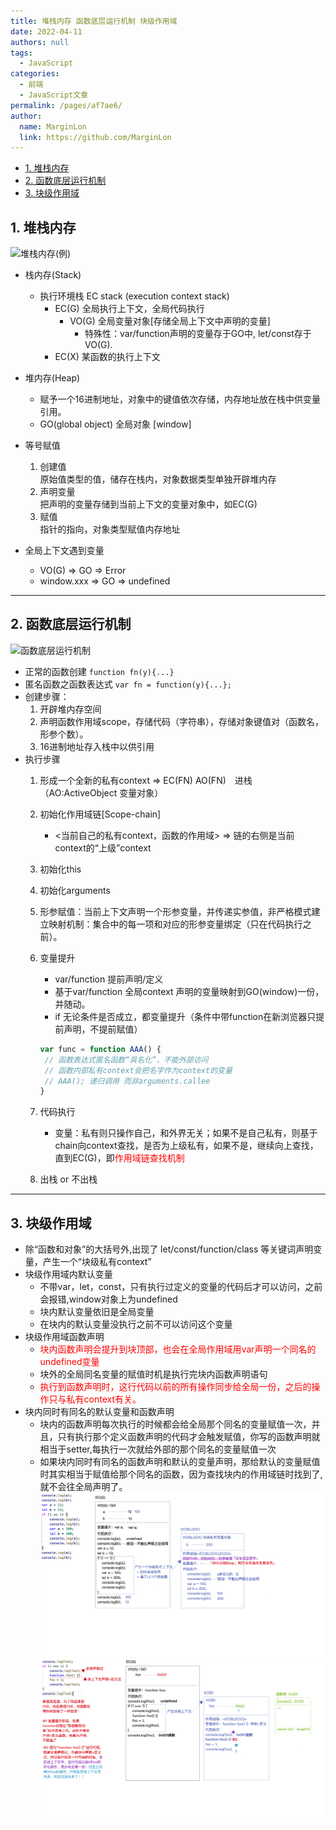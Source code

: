 ```yaml
---
title: 堆栈内存 函数底层运行机制 块级作用域
date: 2022-04-11
authors: null
tags: 
  - JavaScript
categories: 
  - 前端
  - JavaScript文章
permalink: /pages/af7ae6/
author: 
  name: MarginLon
  link: https://github.com/MarginLon
---
```


- [1. 堆栈内存](#1-堆栈内存)
- [2. 函数底层运行机制](#2-函数底层运行机制)
- [3. 块级作用域](#3-块级作用域)

## 1. 堆栈内存

![堆栈内存(例)](https://github.com/MarginLon/MarginPostImage/blob/master/%E5%A0%86%E6%A0%88%E5%86%85%E5%AD%98(%E4%BE%8B).png?raw=true)

- 栈内存(Stack)
  - 执行环境栈 EC stack (execution context stack)
    - EC(G) 全局执行上下文，全局代码执行
      - VO(G) 全局变量对象[存储全局上下文中声明的变量]
        - 特殊性：var/function声明的变量存于GO中, let/const存于VO(G).
    - EC(X) 某函数的执行上下文

- 堆内存(Heap)
  - 赋予一个16进制地址，对象中的键值依次存储，内存地址放在栈中供变量引用。
  - GO(global object) 全局对象 [window]

- 等号赋值
  1. 创建值  
  原始值类型的值，储存在栈内，对象数据类型单独开辟堆内存  
  2. 声明变量  
  把声明的变量存储到当前上下文的变量对象中，如EC(G)
  3. 赋值  
  指针的指向，对象类型赋值内存地址

- 全局上下文遇到变量
  - VO(G) => GO => Error
  - window.xxx => GO => undefined

---

## 2. 函数底层运行机制

![函数底层运行机制](https://github.com/MarginLon/MarginPostImage/blob/master/%E5%87%BD%E6%95%B0%E8%BF%90%E8%A1%8C%E6%9C%BA%E5%88%B6.png?raw=true)

- 正常的函数创建 ```function fn(y){...}```
- 匿名函数之函数表达式 ```var fn = function(y){...};```
- 创建步骤：
    1. 开辟堆内存空间
    2. 声明函数作用域scope，存储代码（字符串），存储对象键值对（函数名，形参个数）。
    3. 16进制地址存入栈中以供引用
- 执行步骤
    1. 形成一个全新的私有context => EC(FN) AO(FN)&emsp;进栈 （AO:ActiveObject 变量对象）
    2. 初始化作用域链[Scope-chain]
        - <当前自己的私有context，函数的作用域> => 链的右侧是当前context的“上级”context
    3. 初始化this
    4. 初始化arguments
    5. 形参赋值：当前上下文声明一个形参变量，并传递实参值，非严格模式建立映射机制：集合中的每一项和对应的形参变量绑定（只在代码执行之前）。
    6. 变量提升
       - var/function 提前声明/定义
       - 基于var/function 全局context 声明的变量映射到GO(window)一份，并随动。
       - if 无论条件是否成立，都变量提升（条件中带function在新浏览器只提前声明，不提前赋值）  

       ```js
       var func = function AAA() {
        // 函数表达式匿名函数“具名化”，不能外部访问
        // 函数内部私有context会把名字作为context的变量
        // AAA(); 递归调用 而非arguments.callee
       }
       ```

    7. 代码执行
        - 变量：私有则只操作自己，和外界无关；如果不是自己私有，则基于chain向context查找，是否为上级私有，如果不是，继续向上查找，直到EC(G)，即<span style="color:red">作用域链查找机制</span>
    8. 出栈 or 不出栈

---

## 3. 块级作用域

- 除“函数和对象”的大括号外,出现了 let/const/function/class 等关键词声明变量，产生一个“块级私有context”
- 块级作用域内默认变量
  - 不带var，let，const，只有执行过定义的变量的代码后才可以访问，之前会报错,window对象上为undefined
  - 块内默认变量依旧是全局变量
  - 在块内的默认变量没执行之前不可以访问这个变量
- 块级作用域函数声明
  - <span style="color:red">块内函数声明会提升到块顶部，也会在全局作用域用var声明一个同名的undefined变量</span>
  - 块外的全局同名变量的赋值时机是执行完块内函数声明语句
  - <span style="color:red">执行到函数声明时，这行代码以前的所有操作同步给全局一份，之后的操作只与私有context有关。</span>
- 块内同时有同名的默认变量和函数声明
  - 块内的函数声明每次执行的时候都会给全局那个同名的变量赋值一次，并且，只有执行那个定义函数声明的代码才会触发赋值，你写的函数声明就相当于setter,每执行一次就给外部的那个同名的变量赋值一次
  - 如果块内同时有同名的函数声明和默认的变量声明，那给默认的变量赋值时其实相当于赋值给那个同名的函数，因为查找块内的作用域链时找到了,就不会往全局声明了。
  ![块级作用域_变量](https://github.com/MarginLon/theImages/blob/master/%E5%9D%97%E7%BA%A7%E4%BD%9C%E7%94%A8%E5%9F%9F_%E5%8F%98%E9%87%8F.png?raw=true)
  ![块级作用域_函数](https://github.com/MarginLon/theImages/blob/master/%E5%9D%97%E7%BA%A7%E4%BD%9C%E7%94%A8%E5%9F%9F_%E5%87%BD%E6%95%B0.png?raw=true)

